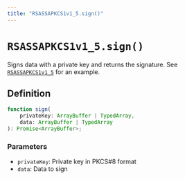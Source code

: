 ```yaml
---
title: "RSASSAPKCS1v1_5.sign()"
---
```


# `RSASSAPKCS1v1_5.sign()`

Signs data with a private key and returns the signature. See [`RSASSAPKCS1v1_5`](/reference/crypto/RSASSAPKCS1v1_5) for an example.

## Definition

```ts
function sign(
	privateKey: ArrayBuffer | TypedArray,
	data: ArrayBuffer | TypedArray
): Promise<ArrayBuffer>;
```

### Parameters

- `privateKey`: Private key in PKCS#8 format
- `data`: Data to sign
